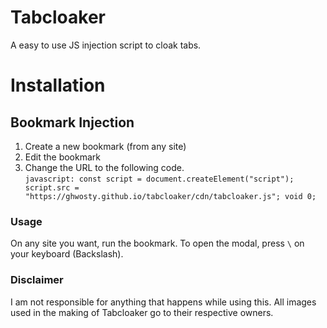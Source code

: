 # Tabcloaker

A easy to use JS injection script to cloak tabs.

# Installation

## Bookmark Injection
1. Create a new bookmark (from any site)
2. Edit the bookmark
3. Change the URL to the following code.  
`javascript: const script = document.createElement("script"); script.src = "https://ghwosty.github.io/tabcloaker/cdn/tabcloaker.js"; void 0;`

### Usage
On any site you want, run the bookmark.
To open the modal, press `\` on your keyboard (Backslash).

### Disclaimer
I am not responsible for anything that happens while using this.
All images used in the making of Tabcloaker go to their respective owners.
